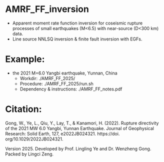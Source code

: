 # AMRF_FF_inversion
- Apparent moment rate function inversion for coseismic rupture processes of
  small earthquakes (M<6.5) with near-source (D<300 km) data.
- Line source NNLSQ inversion & finite fault inversion with EGFs.
# Example: 
- the 2021 M=6.0 Yangbi earthquake, Yunnan, China
  - Workdir:   ./AMRF_FF_2025/
  - Procedure: ./AMRF_FF_2025/run.sh
  - Dependency & instructions: ./AMRF_FF_notes.pdf
  
# Citation: 
Gong, W., Ye, L., Qiu, Y., Lay, T., & Kanamori, H. (2022). Rupture directivity of the 2021 MW 6.0 Yangbi, Yunnan Earthquake. Journal of Geophysical Research: Solid Earth, 127, e2022JB024321. https://doi. org/10.1029/2022JB024321.

Version 2025. Developed by Prof. Lingling Ye and Dr. Wenzheng Gong. Packed by Lingci Zeng. 
